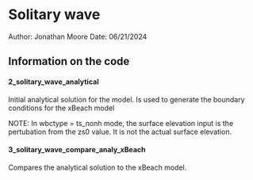 # Solitary wave

Author: Jonathan Moore
Date: 06/21/2024

## Information on the code

#### 2_solitary_wave_analytical
Initial analytical solution for the model. Is used to generate the boundary conditions for the xBeach model

NOTE: In wbctype = ts_nonh mode, the surface elevation input is the pertubation from the zs0 value. It is not the actual surface elevation.

#### 3_solitary_wave_compare_analy_xBeach
Compares the analytical solution to the xBeach model.




